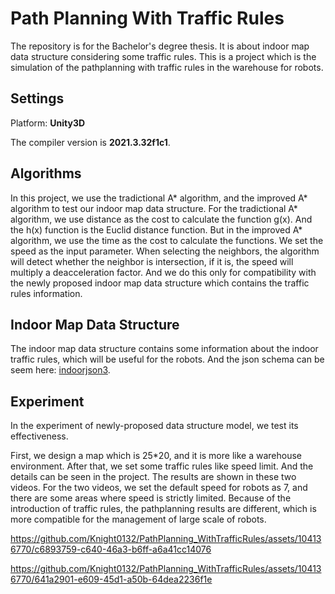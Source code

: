 # Path Planning With Traffic Rules
The repository is for the Bachelor's degree thesis. It is about indoor map data structure considering some traffic rules. This is a project which is the simulation of the pathplanning with traffic rules in the warehouse for robots. 

## Settings
Platform: **Unity3D**

The compiler version is **2021.3.32f1c1**.

## Algorithms
In this project, we use the tradictional A* algorithm, and the improved A* algorithm to test our indoor map data structure. 
For the tradictional A* algorithm, we use distance as the cost to calculate the function g(x). And the h(x) function is the Euclid distance function.
But in the improved A* algorithm, we use the time as the cost to calculate the functions. We set the speed as the input parameter.
When selecting the neighbors, the algorithm will detect whether the neighbor is intersection, if it is, the speed will multiply a deacceleration factor. 
And we do this only for compatibility with the newly proposed indoor map data structure which contains the traffic rules information.

## Indoor Map Data Structure
The indoor map data structure contains some information about the indoor traffic rules, which will be useful for the robots. And the json schema can be seem here:
[indoorjson3](https://github.com/Knight0132/indoorjson3-python).

## Experiment
In the experiment of newly-proposed data structure model, we test its effectiveness. 

First, we design a map which is 25*20, and it is more like a warehouse environment. After that, we set some traffic rules like speed limit. And the details can be seen in the project.
The results are shown in these two videos. For the two videos, we set the default speed for robots as 7, and there are some areas where speed is strictly limited. 
Because of the introduction of traffic rules, the pathplanning results are different, which is more compatible for the management of large scale of robots.

https://github.com/Knight0132/PathPlanning_WithTrafficRules/assets/104136770/c6893759-c640-46a3-b6ff-a6a41cc14076

https://github.com/Knight0132/PathPlanning_WithTrafficRules/assets/104136770/641a2901-e609-45d1-a50b-64dea2236f1e


